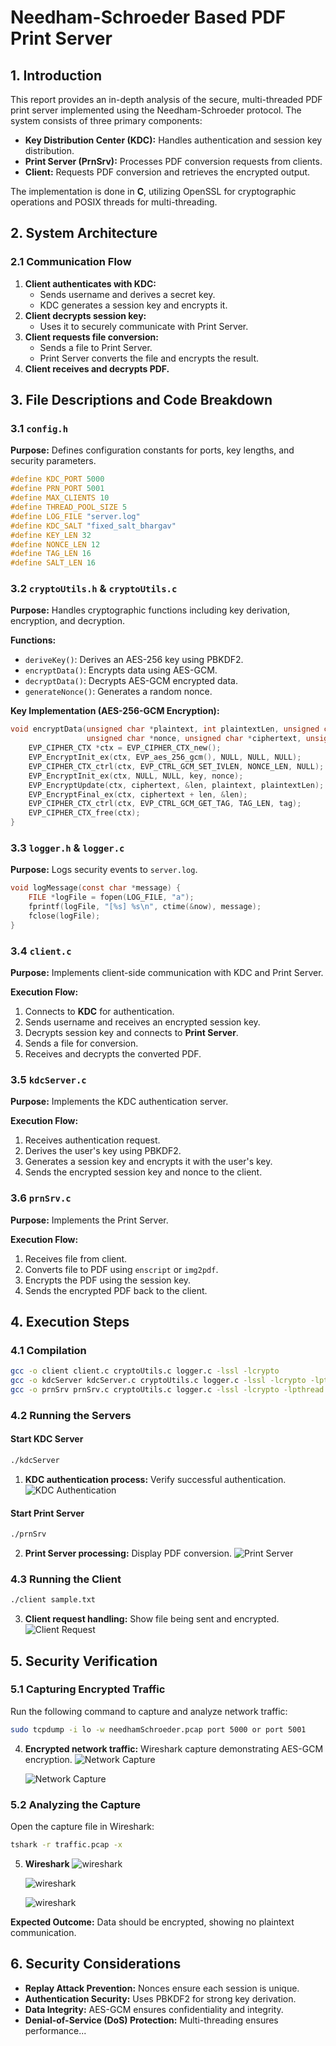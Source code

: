 # Needham-Schroeder Based PDF Print Server

## 1. Introduction

This report provides an in-depth analysis of the secure, multi-threaded PDF print server implemented using the Needham-Schroeder protocol. The system consists of three primary components:

- **Key Distribution Center (KDC):** Handles authentication and session key distribution.
- **Print Server (PrnSrv):** Processes PDF conversion requests from clients.
- **Client:** Requests PDF conversion and retrieves the encrypted output.

The implementation is done in **C**, utilizing OpenSSL for cryptographic operations and POSIX threads for multi-threading.

## 2. System Architecture

### 2.1 Communication Flow

1. **Client authenticates with KDC:**
   - Sends username and derives a secret key.
   - KDC generates a session key and encrypts it.
2. **Client decrypts session key:**
   - Uses it to securely communicate with Print Server.
3. **Client requests file conversion:**
   - Sends a file to Print Server.
   - Print Server converts the file and encrypts the result.
4. **Client receives and decrypts PDF.**

## 3. File Descriptions and Code Breakdown

### 3.1 `config.h`

**Purpose:** Defines configuration constants for ports, key lengths, and security parameters.

```c
#define KDC_PORT 5000
#define PRN_PORT 5001
#define MAX_CLIENTS 10
#define THREAD_POOL_SIZE 5
#define LOG_FILE "server.log"
#define KDC_SALT "fixed_salt_bhargav"
#define KEY_LEN 32
#define NONCE_LEN 12
#define TAG_LEN 16
#define SALT_LEN 16
```

### 3.2 `cryptoUtils.h` & `cryptoUtils.c`

**Purpose:** Handles cryptographic functions including key derivation, encryption, and decryption.

**Functions:**

- `deriveKey()`: Derives an AES-256 key using PBKDF2.
- `encryptData()`: Encrypts data using AES-GCM.
- `decryptData()`: Decrypts AES-GCM encrypted data.
- `generateNonce()`: Generates a random nonce.

**Key Implementation (AES-256-GCM Encryption):**

```c
void encryptData(unsigned char *plaintext, int plaintextLen, unsigned char *key,
                 unsigned char *nonce, unsigned char *ciphertext, unsigned char *tag) {
    EVP_CIPHER_CTX *ctx = EVP_CIPHER_CTX_new();
    EVP_EncryptInit_ex(ctx, EVP_aes_256_gcm(), NULL, NULL, NULL);
    EVP_CIPHER_CTX_ctrl(ctx, EVP_CTRL_GCM_SET_IVLEN, NONCE_LEN, NULL);
    EVP_EncryptInit_ex(ctx, NULL, NULL, key, nonce);
    EVP_EncryptUpdate(ctx, ciphertext, &len, plaintext, plaintextLen);
    EVP_EncryptFinal_ex(ctx, ciphertext + len, &len);
    EVP_CIPHER_CTX_ctrl(ctx, EVP_CTRL_GCM_GET_TAG, TAG_LEN, tag);
    EVP_CIPHER_CTX_free(ctx);
}
```

### 3.3 `logger.h` & `logger.c`

**Purpose:** Logs security events to `server.log`.

```c
void logMessage(const char *message) {
    FILE *logFile = fopen(LOG_FILE, "a");
    fprintf(logFile, "[%s] %s\n", ctime(&now), message);
    fclose(logFile);
}
```

### 3.4 `client.c`

**Purpose:** Implements client-side communication with KDC and Print Server.

**Execution Flow:**

1. Connects to **KDC** for authentication.
2. Sends username and receives an encrypted session key.
3. Decrypts session key and connects to **Print Server**.
4. Sends a file for conversion.
5. Receives and decrypts the converted PDF.

### 3.5 `kdcServer.c`

**Purpose:** Implements the KDC authentication server.

**Execution Flow:**

1. Receives authentication request.
2. Derives the user's key using PBKDF2.
3. Generates a session key and encrypts it with the user's key.
4. Sends the encrypted session key and nonce to the client.

### 3.6 `prnSrv.c`

**Purpose:** Implements the Print Server.

**Execution Flow:**

1. Receives file from client.
2. Converts file to PDF using `enscript` or `img2pdf`.
3. Encrypts the PDF using the session key.
4. Sends the encrypted PDF back to the client.

## 4. Execution Steps

### 4.1 Compilation

```sh
gcc -o client client.c cryptoUtils.c logger.c -lssl -lcrypto
gcc -o kdcServer kdcServer.c cryptoUtils.c logger.c -lssl -lcrypto -lpthread
gcc -o prnSrv prnSrv.c cryptoUtils.c logger.c -lssl -lcrypto -lpthread
```

### 4.2 Running the Servers

#### Start KDC Server

```sh
./kdcServer
```

1. **KDC authentication process:** Verify successful authentication.
   ![KDC Authentication](Screenshot/kdcServer.png)

#### Start Print Server

```sh
./prnSrv
```

2. **Print Server processing:** Display PDF conversion.
   ![Print Server](Screenshot/prnSrv.png)

### 4.3 Running the Client

```sh
./client sample.txt
```


3. **Client request handling:** Show file being sent and encrypted.
   ![Client Request](Screenshot/client.png)

## 5. Security Verification

### 5.1 Capturing Encrypted Traffic

Run the following command to capture and analyze network traffic:

```sh
sudo tcpdump -i lo -w needhamSchroeder.pcap port 5000 or port 5001
```

4. **Encrypted network traffic:** Wireshark capture demonstrating AES-GCM encryption.
   ![Network Capture](Screenshot/tcpdump_01.png)

   ![Network Capture](Screenshot/tcpdump_02.png)

### 5.2 Analyzing the Capture

Open the capture file in Wireshark:

```sh
tshark -r traffic.pcap -x
```

5. **Wireshark**
    ![wireshark](Screenshot\wiresrk_01.png)

    ![wireshark](Screenshot/wiresrk_02.png)

    ![wireshark](Screenshot/wiresrk_03.png)

**Expected Outcome:** Data should be encrypted, showing no plaintext communication.

## 6. Security Considerations

- **Replay Attack Prevention:** Nonces ensure each session is unique.
- **Authentication Security:** Uses PBKDF2 for strong key derivation.
- **Data Integrity:** AES-GCM ensures confidentiality and integrity.
- **Denial-of-Service (DoS) Protection:** Multi-threading ensures performance...

